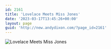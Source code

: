 ```yaml
---
id: 2161
title: 'Lovelace Meets Miss Jones'
date: '2023-03-17T13:45:26+00:00'
layout: page
guid: 'http://new.andydixon.com/?page_id=2161'
---
```


![Lovelace Meets Miss Jones](https://i0.wp.com/assets.g8x2.ldn.idrivee2-23.com/posters/Lovelace%20Meets%20Miss%20Jones%2001.jpg?w=1200&ssl=1 "Lovelace Meets Miss Jones")